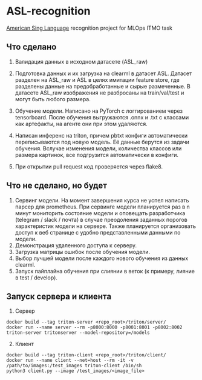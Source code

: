 # ASL-recognition
[American Sing Language](https://www.kaggle.com/datasets/grassknoted/asl-alphabet) recognition project for MLOps ITMO task

## Что сделано
1. Валидация данных в исходном датасете (ASL_raw)

2. Подготовка данных и их загрузка на clearml в датасет ASL. Датасет разделен на ASL_raw и ASL в целях имитации feature store, где разделены данные на предобработанные и сырые размеченные. В датасете ASL_raw изображения не разбросаны на train/val/test и могут быть любого размера.

3. Обучение модели. Написано на PyTorch с логгированием через tensorboard. После обучения выгружаются .onnx и .txt с классами как артефакты, на агенте они при этом удаляются.

4. Написан инференс на triton, причем pbtxt конфиги автоматически переписываются под новую модель. Её данные берутся из задачи обучения. Вслучае изменения модели, количества классов или размера картинок, все подгрузится автоматически в конфиги.

5. При открытии pull request код проверяется через flake8.

## Что не сделано, но будет
1. Сервинг модели. На момент завершения курса не успел написать парсер для prometheus. При сервинге модели планируется раз в n минут мониторить состояние модели и оповещать разработчика (telegram / slack / почта) в случае преодоления заданных порогов характеристик модели на сервере. Также планируется организовать доступ к веб странице с удобно представленными данными по модели.
2. Демонстрация удаленного доступа к серверу.
3. Загрузка матрицы ошибок после обучения модели.
4. Выбор лучшей модели после каждого нового обучения из данных clearml.
5. Запуск пайплайна обучения при слиянии в веток (к примеру, лияние в test / develop).

## Запуск сервера и клиента
1. Сервер
```
docker build --tag triton-server <repo_root>/triton/server/
docker run --name server --rm -p8000:8000 -p8001:8001 -p8002:8002 triton-server tritonserver --model-repository=/models
```

2. Клиент
```
docker build --tag triton-client <repo_root>/triton/client/
docker run --name client --net=host --rm -it -v /path/to/images:/test_images triton-client /bin/sh
python3 client.py --image /test_images/<image_file>
```
